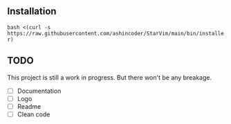 
## Installation
`bash <(curl -s https://raw.githubusercontent.com/ashincoder/StarVim/main/bin/installer)`

## TODO

This project is still a work in progress. But there won't be any breakage.

- [ ] Documentation
- [ ] Logo
- [ ] Readme
- [ ] Clean code
